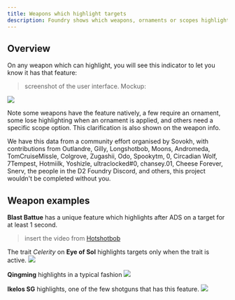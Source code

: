 ```yaml
---
title: Weapons which highlight targets
description: Foundry shows which weapons, ornaments or scopes highlight their target when aiming down sights. This uses community-sourced findings.
---
```


## Overview
On any weapon which can highlight, you will see this indicator to let you know it has that feature:
> screenshot of the user interface. Mockup:

![](https://media.discordapp.net/attachments/1115667143342702723/1146758715853258793/image.png)

Note some weapons have the feature natively, a few require an ornament, some lose highlighting when an ornament is applied, and others need a specific scope option. This clarification is also shown on the weapon info.

We have this data from a community effort organised by Sovokh, with contributions from Outlandre, Gilly, Longshotbob, Moons,  Andromeda, TomCruiseMissle, Colgrove, Zugashii, Odo, Spookytm, 0, Circadian Wolf, 7Tempest, Hotmiilk, Yoshizle, ultraclocked#0, chansey.01, Cheese Forever, Snerv, the people in the D2 Foundry Discord, and others, this project wouldn't be completed without you.

## Weapon examples

**Blast Battue** has a unique feature which highlights after ADS on a target for at least 1 second.
> insert the video from [Hotshotbob](https://discord.com/channels/1044304864903168061/1115667143342702723/1150520690739523685)

The trait *Celerity* on **Eye of Sol** highlights targets only when the trait is active.
![](https://media.discordapp.net/attachments/1115667143342702723/1149827021875191919/20230907121654_1.png?width=1212&height=682)

**Qingming** highlights in a typical fashion
![](https://media.discordapp.net/attachments/1115667143342702723/1148459916839891004/ming_jade.png)

**Ikelos SG** highlights, one of the few shotguns that has this feature.
![](https://media.discordapp.net/attachments/1115667143342702723/1147084034799849544/image.png)
